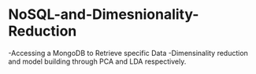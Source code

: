 # NoSQL-and-Dimesnionality-Reduction
-Accessing a MongoDB to Retrieve specific Data 
-Dimensinality reduction and model building through PCA and LDA respectively.
